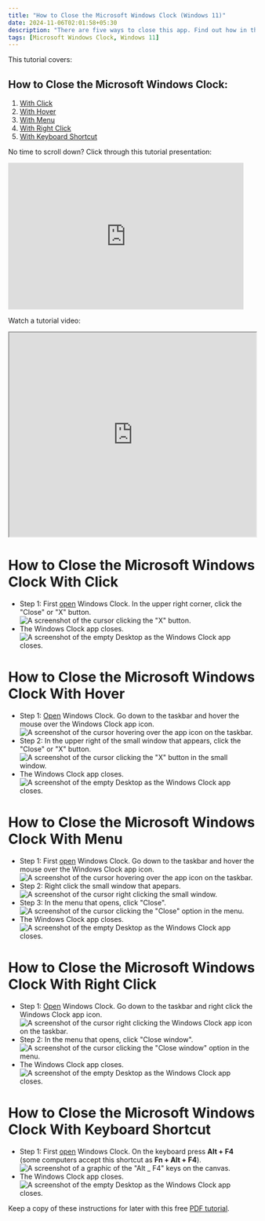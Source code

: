 ```yaml
---
title: "How to Close the Microsoft Windows Clock (Windows 11)"
date: 2024-11-06T02:01:58+05:30
description: "There are five ways to close this app. Find out how in this post."
tags: [Microsoft Windows Clock, Windows 11]
---
```

This tutorial covers:

## How to Close the Microsoft Windows Clock:
1. [With Click](#1)
2. [With Hover](#2)
3. [With Menu](#3)
4. [With Right Click](#4)
5. [With Keyboard Shortcut](#5)

<p>No time to scroll down? Click through this tutorial presentation:</p>
<iframe src="https://docs.google.com/presentation/d/1SYz1ip0HcDwZ5wj_qVPDyv3QLKZr_hePhlfJDilb5Tg/embed?start=false&loop=false&delayms=3000" frameborder="0" width="480" height="299" allowfullscreen="true" mozallowfullscreen="true" webkitallowfullscreen="true"></iframe>

<br />

Watch a tutorial video:
<iframe class="BLOG_video_class" allowfullscreen="" youtube-src-id="AoUtHesmpm4" width="100%" height="416" src="https://www.youtube.com/embed/AoUtHesmpm4"></iframe>

<br />

<h1 id="1">How to Close the Microsoft Windows Clock With Click</h1>

* Step 1: First [open](https://qhtutorials.github.io/posts/how-to-open-microsoft-windows-clock/) Windows Clock. In the upper right corner, click the "Close" or "X" button. <div class="stepimage">![A screenshot of the cursor clicking the "X" button.](blogclickxtoclose.png "Click 'X' ")</div>
* The Windows Clock app closes. <div class="stepimage">![A screenshot of the empty Desktop as the Windows Clock app closes.](blogcloseclockedit.png "The app closes")</div>

<h1 id="2">How to Close the Microsoft Windows Clock With Hover</h1>

* Step 1: [Open](https://qhtutorials.github.io/posts/how-to-open-microsoft-windows-clock/) Windows Clock. Go down to the taskbar and hover the mouse over the Windows Clock app icon. <div class="stepimage">![A screenshot of the cursor hovering over the app icon on the taskbar.](bloghoveroverappicon.png "Hover over the app icon")</div>
* Step 2: In the upper right of the small window that appears, click the "Close" or "X" button. <div class="stepimage">![A screenshot of the cursor clicking the "X" button in the small window.](bloghoverclose.png "Click the 'X' ")</div>
* The Windows Clock app closes. <div class="stepimage">![A screenshot of the empty Desktop as the Windows Clock app closes.](blogcloseclockedit.png "The app closes")</div>

<h1 id="3">How to Close the Microsoft Windows Clock With Menu</h1>

* Step 1: First [open](https://qhtutorials.github.io/posts/how-to-open-microsoft-windows-clock/) Windows Clock. Go down to the taskbar and hover the mouse over the Windows Clock app icon. <div class="stepimage">![A screenshot of the cursor hovering over the app icon on the taskbar.](bloghoveroverappicon.png "Hover over the app icon")</div>
* Step 2: Right click the small window that apepars. <div class="stepimage">![A screenshot of the cursor right clicking the small window.](bloghoverrightclick1.png "Right click the small window")</div>
* Step 3: In the menu that opens, click "Close". <div class="stepimage">![A screenshot of the cursor clicking the "Close" option in the menu.](bloghoverrightclick2.png "Click 'Close' ")</div>
* The Windows Clock app closes. <div class="stepimage">![A screenshot of the empty Desktop as the Windows Clock app closes.](blogcloseclockedit.png "The app closes")</div>

<h1 id="4">How to Close the Microsoft Windows Clock With Right Click</h1>

* Step 1: [Open](https://qhtutorials.github.io/posts/how-to-open-microsoft-windows-clock/) Windows Clock. Go down to the taskbar and right click the Windows Clock app icon. <div class="stepimage">![A screenshot of the cursor right clicking the Windows Clock app icon on the taskbar.](blogrightclicktopin1.png "Right click the app icon")</div>
* Step 2: In the menu that opens, click "Close window". <div class="stepimage">![A screenshot of the cursor clicking the "Close window" option in the menu.](blogrightclickclosewindow.png "Click 'Close window' ")</div>
* The Windows Clock app closes. <div class="stepimage">![A screenshot of the empty Desktop as the Windows Clock app closes.](blogcloseclockedit.png "The app closes")</div>

<h1 id="5">How to Close the Microsoft Windows Clock With Keyboard Shortcut</h1>

* Step 1: First [open](https://qhtutorials.github.io/posts/how-to-open-microsoft-windows-clock/) Windows Clock. On the keyboard press **Alt + F4** (some computers accept this shortcut as **Fn + Alt + F4**). <div class="stepimage">![A screenshot of a graphic of the "Alt _ F4" keys on the canvas.](blogaltf4.png "Press 'Alt + F4' ")</div>
* The Windows Clock app closes. <div class="stepimage">![A screenshot of the empty Desktop as the Windows Clock app closes.](blogcloseclockedit.png "The app closes")</div>

Keep a copy of these instructions for later with this free [PDF tutorial](https://drive.google.com/file/d/1GdcziAlbasAc5jn_g1OZgqEK4ahJ4AOM/view?usp=sharing).

<br />







